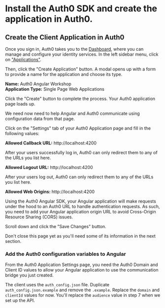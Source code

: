 # Install the Auth0 SDK and create the application in Auth0.  

##  Create the Client Application in Auth0
Once you sign in, Auth0 takes you to the [Dashboard](https://manage.auth0.com/), where you can manage and configure your identity services. In the left sidebar menu, click on ["Applications"](https://manage.auth0.com/#/applications).

Then, click the "Create Application" button. A modal opens up with a form to provide a name for the application and choose its type.

**Name:** Auth0 Angular Workshop  
**Application Type:** Single Page Web Applications

Click the "Create" button to complete the process. Your Auth0 application page loads up.

We need now need to help Angular and Auth0 communicate using configuration data from that page.

Click on the "Settings" tab of your Auth0 Application page and fill in the following values:

**Allowed Callback URL:** http://localhost:4200

After your users successfully log in, Auth0 can only redirect them to any of the URLs you list here.

**Allowed Logout URL:** http://localhost:4200

After your users log out, Auth0 can only redirect them to any of the URLs you list here.

**Allowed Web Origins:** http://localhost:4200

Using the Auth0 Angular SDK, your Angular application will make requests under the hood to an Auth0 URL to handle authentication requests. As such, you need to add your Angular application origin URL to avoid Cross-Origin Resource Sharing (CORS) issues.

Scroll down and click the "Save Changes" button.

Don't close this page yet as you'll need some of its information in the next section.

### Add the Auth0 configuration variables to Angular
From the Auth0 Application Settings page, you need the Auth0 Domain and Client ID values to allow your Angular application to use the communication bridge you just created.

The client uses the `auth_config.json` file. Duplicate `auth_config.json.example` and remove the `.example`. Replace the `domain` and `clientId` values for now. You'll replace the `audience` value in step 7 when we set up the API.
